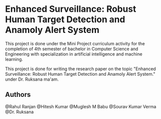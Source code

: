 
# Enhanced Surveillance: Robust Human Target Detection and Anamoly Alert System

This project is done under the Mini Project curriculum activity for the completion of 4th semester of bachelor in Computer Science and Engineering with specialization in artificial intelligence and machine learning.

This project is done for writing the research paper on the topic "Enhanced Surveillance: Robust Human Target Detection and Anamoly Alert System." under Dr. Ruksana ma'am.
 
## Authors

@Rahul Ranjan 
@Hitesh Kumar
@Muglesh M Babu
@Sourav Kumar Verma
@Dr. Ruksana 
